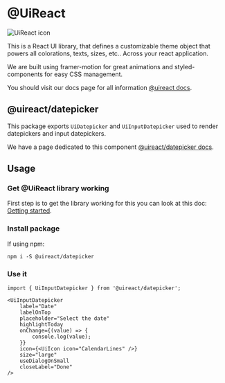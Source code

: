 # @UiReact
![UiReact icon](https://www.uireact.io/_next/static/media/sunglasses_cat.a5f3369a.gif)

This is a React UI library, that defines a customizable theme object that powers all colorations, texts, sizes, etc.. Across your react application.

We are built using framer-motion for great animations and styled-components for easy CSS management.

You should visit our docs page for all information [@uireact docs](https://uireact.io).

## @uireact/datepicker

This package exports `UiDatepicker` and `UiInputDatepicker` used to render datepickers and input datepickers.

We have a page dedicated to this component [@uireact/datepicker docs](https://www.uireact.io/docs/datepicker-input).

## Usage

### Get @UiReact library working

First step is to get the library working for this you can look at this doc: [Getting started](https://www.uireact.io/docs).

### Install package

If using npm:

```
npm i -S @uireact/datepicker
```

### Use it

```tsx
import { UiInputDatepicker } from '@uireact/datepicker';

<UiInputDatepicker
    label="Date"
    labelOnTop
    placeholder="Select the date"
    highlightToday
    onChange={(value) => {
        console.log(value);
    }}
    icon={<UiIcon icon="CalendarLines" />}
    size="large"
    useDialogOnSmall
    closeLabel="Done"
/>
```
